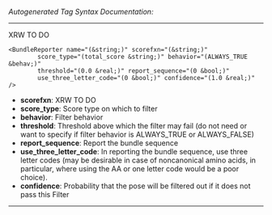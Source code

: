 _Autogenerated Tag Syntax Documentation:_

---
XRW TO DO

```
<BundleReporter name="(&string;)" scorefxn="(&string;)"
        score_type="(total_score &string;)" behavior="(ALWAYS_TRUE &behav;)"
        threshold="(0.0 &real;)" report_sequence="(0 &bool;)"
        use_three_letter_code="(0 &bool;)" confidence="(1.0 &real;)" />
```

-   **scorefxn**: XRW TO DO
-   **score_type**: Score type on which to filter
-   **behavior**: Filter behavior
-   **threshold**: Threshold above which the filter may fail (do not need or want to specify if filter behavior is ALWAYS_TRUE or ALWAYS_FALSE)
-   **report_sequence**: Report the bundle sequence
-   **use_three_letter_code**: In reporting the bundle sequence, use three letter codes (may be desirable in case of noncanonical amino acids, in particular, where using the AA or one letter code would be a poor choice).
-   **confidence**: Probability that the pose will be filtered out if it does not pass this Filter

---

